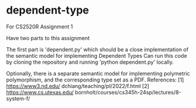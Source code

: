 # dependent-type
For CS2520R Assignment 1

Have two parts to this assignment

The first part is 'dependent.py' which should be a close implementation of the semantic model for implementing Dependent Types
Can run this code by cloning the repository and running 'python dependent.py' locally.

Optionally, there is a separate semantic model for implementing polymetric polymorphism, and the corresponding type set as a PDF.
References:
[1] https://www3.nd.edu/ dchiang/teaching/pl/2022/f.html
[2] https://www.cs.utexas.edu/ bornholt/courses/cs345h-24sp/lectures/8-system-f/

